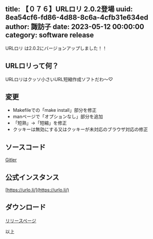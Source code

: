 title: 【０７６】URLロリ 2.0.2登場
uuid: 8ea54cf6-fd86-4d88-8c6a-4cfb31e634ed
author: 諏訪子
date: 2023-05-12 00:00:00
category: software release
----
URLロリ は2.0.2にバージョンアップしました！！

## URLロリって何？
URLロリはクッソ小さいURL短縮作成ソフトだわ〜♡

## 変更
* Makefileでの「make install」部分を修正
* manページで「オプションなし」部分を追加
* 「短熟」→「短縮」を修正
* クッキーは無効にする又はクッキーが未対応のブラウザ対応の修正

## ソースコード
[Gitler](https://gitler.moe/suwako/urloli)

## 公式インスタンス
[https://urlo.li/](https://urlo.li/)

## ダウンロード
[リリースページ](https://gitler.moe/suwako/urloli/releases)

以上
